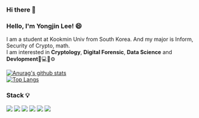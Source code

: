 ### Hi there 👋   

<!--
**leeeyj/leeeyj** is a ✨ _special_ ✨ repository because its `README.md` (this file) appears on your GitHub profile.

Here are some ideas to get you started:

- 🔭 I’m currently working on ...
- 🌱 I’m currently learning ...
- 👯 I’m looking to collaborate on ...
- 🤔 I’m looking for help with ...
- 💬 Ask me about ...
- 📫 How to reach me: ...
- 😄 Pronouns: ...
- ⚡ Fun fact: ...
-->
### Hello, I'm Yongjin Lee! 😄  
I am a student at Kookmin Univ from South Korea. And my major is Inform, Security of Crypto, math.  
I am interested in **Cryptology**, **Digital Forensic**, **Data Science** and **Devlopment**🔐💻📄⚙️  

[![Anurag's github stats](https://github-readme-stats.vercel.app/api?username=leeeyj)](https://github.com/anuraghazra/github-readme-stats)  
[![Top Langs](https://github-readme-stats.vercel.app/api/top-langs/?username=leeeyj&layout=compact)](https://github.com/anuraghazra/github-readme-stats)  

### Stack 💡
<img src="https://img.shields.io/badge/Python-3776AB?style=flat-square&logo=Python&logoColor=white"/> <img src="https://img.shields.io/badge/Java-007396?style=flat-square&logo=Java&logoColor=white"/> <img src="https://img.shields.io/badge/C-A8B9CC?style=flat-square&logo=C&logoColor=white"/> <img src="https://img.shields.io/badge/R-276DC3?style=flat-square&logo=R&logoColor=white"/> <img src="https://img.shields.io/badge/TensorFlow-FF6F00?style=flat-square&logo=TensorFlow&logoColor=white"/> <img src="https://img.shields.io/badge/Keras-D00000?style=flat-square&logo=Keras&logoColor=white"/>

